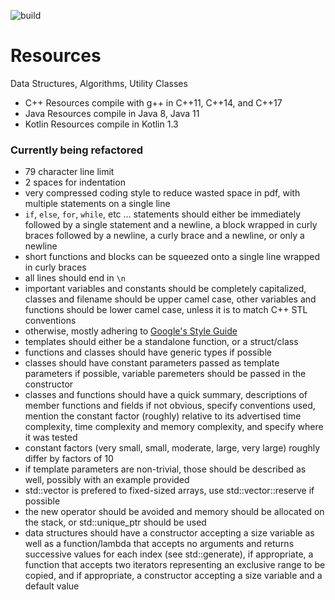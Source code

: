 ![build](https://github.com/wesley-a-leung/Resources/workflows/build/badge.svg)

# Resources
Data Structures, Algorithms, Utility Classes

- C++ Resources compile with g++ in C++11, C++14, and C++17  
- Java Resources compile in Java 8, Java 11  
- Kotlin Resources compile in Kotlin 1.3  

### Currently being refactored
- 79 character line limit  
- 2 spaces for indentation  
- very compressed coding style to reduce wasted space in pdf, with multiple
statements on a single line  
- `if`, `else`, `for`, `while`, etc ... statements should either be immediately
followed by a single statement and a newline, a block wrapped in curly braces
followed by a newline, a curly brace and a newline, or only a newline
- short functions and blocks can be squeezed onto a single line wrapped in
curly braces
- all lines should end in `\n`
- important variables and constants should be completely capitalized,
classes and filename should be upper camel case, other variables and functions
should be lower camel case, unless it is to match C++ STL conventions
- otherwise, mostly adhering to
[Google's Style Guide](https://google.github.io/styleguide/cppguide.html)
- templates should either be a standalone function, or a struct/class
- functions and classes should have generic types if possible
- classes should have constant parameters passed as template parameters if
possible, variable paremeters should be passed in the constructor
- classes and functions should have a quick summary, descriptions of
member functions and fields if not obvious, specify conventions used,
mention the constant factor (roughly) relative to its advertised time
complexity,  time complexity and memory complexity,
and specify where it was tested
- constant factors (very small, small, moderate, large, very large) roughly
differ by factors of 10
- if template parameters are non-trivial, those should be described as well,
possibly with an example provided
- std::vector is prefered to fixed-sized arrays, use std::vector::reserve if
possible
- the new operator should be avoided and memory should be allocated on the
stack, or std::unique_ptr should be used
- data structures should have a constructor accepting a size variable as well
as a function/lambda that accepts no arguments and returns successive values
for each index (see std::generate), if appropriate, a function that accepts
two iterators representing an exclusive range to be copied, and if appropriate,
a constructor accepting a size variable and a default value
